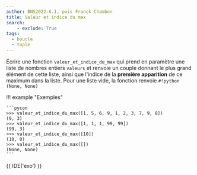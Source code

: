 ```yaml
---
author: BNS2022-6.1, puis Franck Chambon
title: Valeur et indice du max
search:
    - exclude: True
tags:
  - boucle
  - tuple
---
```

Écrire une fonction `valeur_et_indice_du_max` qui prend en paramètre une liste de nombres entiers `valeurs` et renvoie un couple donnant le plus grand élément de cette liste, ainsi que l'indice de la **première apparition** de ce maximum dans la liste. Pour une liste vide, la fonction renvoie `#!python (None, None)`

!!! example "Exemples"

    ```pycon
    >>> valeur_et_indice_du_max([1, 5, 6, 9, 1, 2, 3, 7, 9, 8])
    (9, 3)
    >>> valeur_et_indice_du_max([1, 1, 1, 99, 99])
    (99, 3)
    >>> valeur_et_indice_du_max([10])
    (10, 0)
    >>> valeur_et_indice_du_max([])
    (None, None)
    ```

{{ IDE('exo') }}

